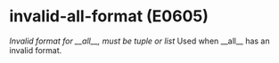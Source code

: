 # invalid-all-format (E0605)

*Invalid format for \_\_all\_\_, must be tuple or list* Used when
\_\_all\_\_ has an invalid format.
